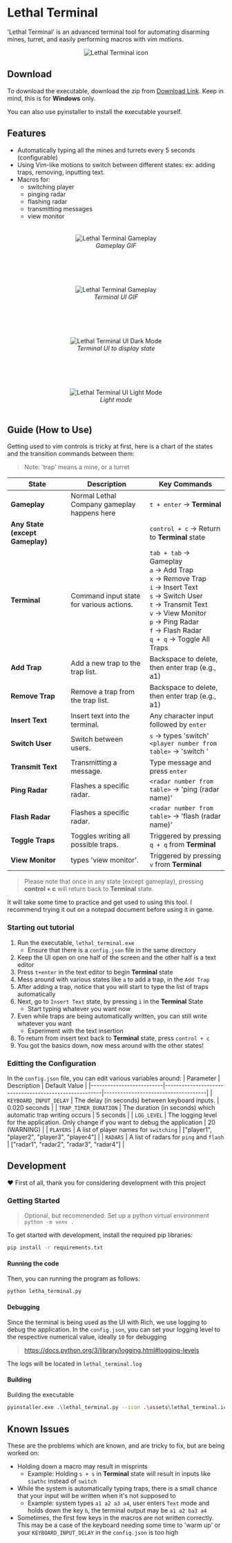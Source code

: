 # Lethal Terminal

'Lethal Terminal' is an advanced terminal tool for automating disarming mines, turret, and easily performing macros with vim motions.

<p align="center">
  <img src="./assets/lethal_terminal.ico" alt="Lethal Terminal icon" />
</p>

## Download

To download the executable, download the zip from [Download Link](https://github.com/AllanKoder/Lethal-Terminal/blob/master/download). Keep in mind, this is for **Windows** only.

You can also use pyinstaller to install the executable yourself.

## Features
- Automatically typing all the mines and turrets every 5 seconds (configurable)
- Using Vim-like motions to switch between different states: ex: adding traps, removing, inputting text.
- Macros for:
    - switching player
    - pinging radar
    - flashing radar
    - transmitting messages
    - view monitor

<p align="center" style="padding: 20px">
  <img src="./assets/gameplay.gif" alt="Lethal Terminal Gameplay" />
  <br>
  <i>Gameplay GIF</i>
</p>

<br>

<p align="center" style="padding: 20px">
  <img src="./assets/terminal_gameplay.gif" alt="Lethal Terminal Gameplay" />
  <br>
  <i>Terminal UI GIF</i>
</p>

<br>

<p align="center" style="padding: 20px">
  <img src="./assets/terminal_gameplay.png" alt="Lethal Terminal UI Dark Mode" />
  <br>
  <i>Terminal UI to display state</i>
</p>

<br>

<p align="center" style="padding: 20px">
  <img src="./assets/light_mode.png" alt="Lethal Terminal UI Light Mode" />
  <br>
  <i>Light mode</i>
</p>



## Guide (How to Use)

Getting used to vim controls is tricky at first, here is a chart of the states and the transition commands between them:

> Note: 'trap' means a mine, or a turret

| **State**            | **Description**                                    | **Key Commands**                      |
|----------------------|----------------------------------------------------|---------------------------------------|
| **Gameplay**         | Normal Lethal Company gameplay happens here     | `t + enter` → **Terminal**                |
| **Any State (except Gameplay)**         |           | `control + c` → Return to **Terminal** state |
| **Terminal**         | Command input state for various actions.           | `tab + tab` → Gameplay <br> `a` → Add Trap <br> `x` → Remove Trap <br> `i` → Insert Text <br> `s` → Switch User <br> `t` → Transmit Text <br> `v` → View Monitor <br> `p` → Ping Radar <br> `f` → Flash Radar <br> `q + q` → Toggle All Traps |
| **Add Trap**         | Add a new trap to the trap list.     | Backspace to delete, then enter trap (e.g., a1) |
| **Remove Trap**      | Remove a trap from the trap list.     | Backspace to delete, then enter trap (e.g., a1) |
| **Insert Text**      | Insert text into the terminal.        | Any character input followed by `enter` |
| **Switch User**      | Switch between users.                 | `s` → types 'switch' <br> `<player number from table>` → 'switch <player name>' |
| **Transmit Text**    | Transmitting a message.                  | Type message and press `enter`       |
| **Ping Radar**       | Flashes a specific radar.                           |`<radar number from table>` → 'ping (radar name)'             |
| **Flash Radar**      | Flashes a specific radar.                          |`<radar number from table>` → 'flash (radar name)'             |
| **Toggle Traps**     | Toggles writing all possible traps.           | Triggered by pressing `q + q` from **Terminal**         |
| **View Monitor**     | types 'view monitor'.                     | Triggered by pressing `v` from **Terminal**             |
> Please note that once in any state (except gameplay), pressing  **control + c** will return back to **Terminal** state.

It will take some time to practice and get used to using this tool. I recommend trying it out on a notepad document before using it in game.

### Starting out tutorial

1. Run the executable, `lethal_terminal.exe`
    - Ensure that there is a `config.json` file in the same directory
1. Keep the UI open on one half of the screen and the other half is a text editor
1. Press `t+enter` in the text editor to begin **Terminal** state
1. Mess around with various states like `a` to add a trap, in the `Add Trap`
1. After adding a trap, notice that you will start to type the list of traps automatically
1. Next, go to `Insert Text` state, by pressing `i` in the **Terminal** State
    - Start typing whatever you want now
1. Even while traps are being automatically written, you can still write whatever you want
    - Experiment with the text insertion
1. To return from insert text back to **Terminal** state, press `control + c`
1. You got the basics down, now mess around with the other states!


### Editting the Configuration

In the `config.json` file, you can edit various variables around: 
| Parameter                | Description                                           | Default Value                          |
|--------------------------|-------------------------------------------------------|-------------------------------------|
| `KEYBOARD_INPUT_DELAY`   | The delay (in seconds) between keyboard inputs.      | 0.020 seconds                       |
| `TRAP_TIMER_DURATION`    | The duration (in seconds) which automatic trap writing occurs | 5 seconds                          |
| `LOG_LEVEL`              | The logging level for the application. Only change if you want to debug the application | 20 (WARNING) |
| `PLAYERS`                | A list of player names for `switching`    | ["player1", "player2", "player3", "player4"] |
| `RADARS`                 | A list of radars for `ping` and `flash`       | ["radar1", "radar2", "radar3", "radar4"] |


## Development
❤️ First of all, thank you for considering development with this project 

### Getting Started

> Optional, but recommended: Set up a python virtual environment `python -m venv .`

To get started with development, install the required pip libraries:
```sh
pip install -r requirements.txt
```

#### Running the code
Then, you can running the program as follows:
```sh
python letha_terminal.py
```

#### Debugging

Since the terminal is being used as the UI with Rich, we use logging to debug the application. In the `config.json`, you can set your logging level to the respective numerical value, ideally `10` for debugging

> https://docs.python.org/3/library/logging.html#logging-levels

The logs will be located in `lethal_terminal.log`

#### Building

Building the executable
```sh
pyinstaller.exe .\lethal_terminal.py --icon .\assets\lethal_terminal.ico
```

## Known Issues

These are the problems which are known, and are tricky to fix, but are being worked on:

- Holding down a macro may result in misprints
    - Example: Holding `s + s` in **Terminal** state will result in inputs like `siwthc` instead of `switch`
- While the system is automatically typing traps, there is a small chance that your input will be written when it's not supposed to
    - Example: system types `a1 a2 a3 a4`, user enters `Text` mode and holds down the key `b`, the terminal output may be `a1 a2 ba3 a4`
- Sometimes, the first few keys in the macros are not written correctly. This may be a case of the keyboard needing some time to 'warm up' or your `KEYBOARD_INPUT_DELAY` in the `config.json` is too high
